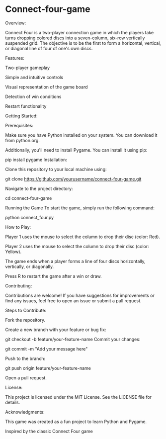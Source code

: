 # Connect-four-game

Overview:

Connect Four is a two-player connection game in which the players take turns dropping colored discs into a seven-column, six-row vertically suspended grid. The objective is to be the first to form a horizontal, vertical, or diagonal line of four of one's own discs.

Features:

Two-player gameplay

Simple and intuitive controls

Visual representation of the game board

Detection of win conditions

Restart functionality

Getting Started:

Prerequisites:

Make sure you have Python installed on your system. You can download it from python.org.

Additionally, you'll need to install Pygame. You can install it using pip:

pip install pygame
Installation:

Clone this repository to your local machine using:

git clone https://github.com/yourusername/connect-four-game.git

Navigate to the project directory:

cd connect-four-game

Running the Game
To start the game, simply run the following command:

python connect_four.py

How to Play:

Player 1 uses the mouse to select the column to drop their disc (color: Red).

Player 2 uses the mouse to select the column to drop their disc (color: Yellow).

The game ends when a player forms a line of four discs horizontally, vertically, or diagonally.

Press R to restart the game after a win or draw.

Contributing:

Contributions are welcome! If you have suggestions for improvements or find any issues, feel free to open an issue or submit a pull request.

Steps to Contribute:

Fork the repository.

Create a new branch with your feature or bug fix:

git checkout -b feature/your-feature-name
Commit your changes:

git commit -m "Add your message here"

Push to the branch:

git push origin feature/your-feature-name

Open a pull request.

License:

This project is licensed under the MIT License. See the LICENSE file for details.

Acknowledgments:

This game was created as a fun project to learn Python and Pygame.

Inspired by the classic Connect Four game
